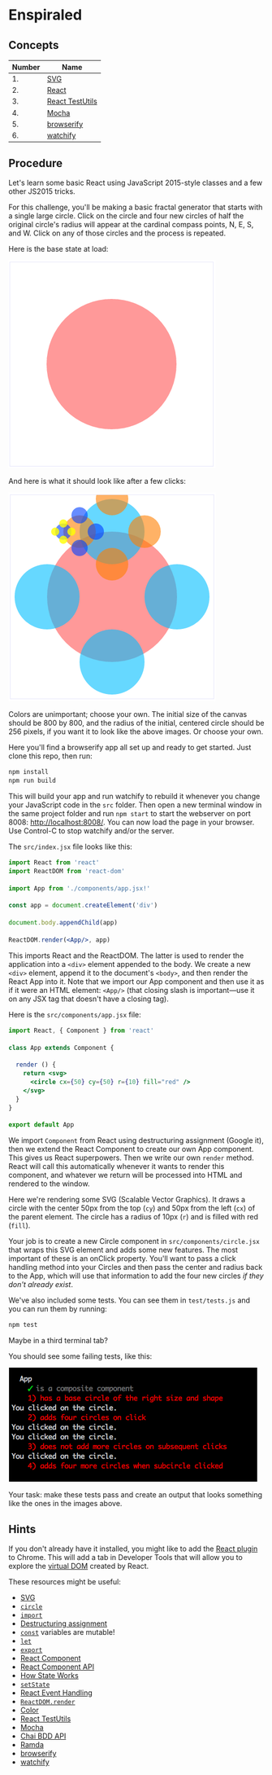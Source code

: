 # Enspiraled

## Concepts

Number | Name
-------|-------------------
1.     | [SVG](https://developer.mozilla.org/en/docs/Web/SVG)
2.     | [React](https://facebook.github.io/react/)
3.     | [React TestUtils](https://facebook.github.io/react/docs/test-utils.html)
4.     | [Mocha](https://mochajs.org/)
5.     | [browserify](http://browserify.org/)
6.     | [watchify](http://spapas.github.io/2015/05/27/using-browserify-watchify/)

## Procedure

Let's learn some basic React using JavaScript 2015-style classes and a few other JS2015 tricks.

For this challenge, you'll be making a basic fractal generator that starts with a single large circle. Click on the circle and four new circles of half the original circle's radius will appear at the cardinal compass points, N, E, S, and W. Click on any of those circles and the process is repeated.

Here is the base state at load:

![Base case](./public/images/base-circle.png)

And here is what it should look like after a few clicks:

![Enspiraled](./public/images/enspiral.png)

Colors are unimportant; choose your own. The initial size of the canvas should be 800 by 800, and the radius of the initial, centered circle should be 256 pixels, if you want it to look like the above images. Or choose your own.

Here you'll find a browserify app all set up and ready to get started. Just clone this repo, then run:

```sh
npm install
npm run build
```

This will build your app and run watchify to rebuild it whenever you change your JavaScript code in the `src` folder. Then open a new terminal window in the same project folder and run `npm start` to start the webserver on port 8008: [http://localhost:8008/](http://localhost:8008/). You can now load the page in your browser. Use Control-C to stop watchify and/or the server.

The `src/index.jsx` file looks like this:

```jsx
import React from 'react'
import ReactDOM from 'react-dom'

import App from './components/app.jsx!'

const app = document.createElement('div')

document.body.appendChild(app)

ReactDOM.render(<App/>, app)
```

This imports React and the ReactDOM. The latter is used to render the application into a `<div>` element appended to the body. We create a new `<div>` element, append it to the document's `<body>`, and then render the React App into it. Note that we import our App component and then use it as if it were an HTML element: `<App/>` (that closing slash is important&mdash;use it on any JSX tag that doesn't have a closing tag).

Here is the `src/components/app.jsx` file:

```jsx
import React, { Component } from 'react'

class App extends Component {

  render () {
    return <svg>
      <circle cx={50} cy={50} r={10} fill="red" />
    </svg>
  }
}

export default App
```

We import `Component` from React using destructuring assignment (Google it), then we extend the React Component to create our own App component. This gives us React superpowers. Then we write our own `render` method. React will call this automatically whenever it wants to render this component, and whatever we return will be processed into HTML and rendered to the window.

Here we're rendering some SVG (Scalable Vector Graphics). It draws a circle with the center 50px from the top (`cy`) and 50px from the left (`cx`) of the parent element. The circle has a radius of 10px (`r`) and is filled with red (`fill`).

Your job is to create a new Circle component in `src/components/circle.jsx` that wraps this SVG element and adds some new features. The most important of these is an onClick property. You'll want to pass a click handling method into your Circles and then pass the center and radius back to the App, which will use that information to add the four new circles *if they don't already exist*.

We've also included some tests. You can see them in `test/tests.js` and you can run them by running:

```sh
npm test
```

Maybe in a third terminal tab?

You should see some failing tests, like this:

![Failing tests](./public/images/failing-tests.png)

Your task: make these tests pass and create an output that looks something like the ones in the images above.

## Hints

If you don't already have it installed, you might like to add the [React plugin](https://chrome.google.com/webstore/detail/react-developer-tools/fmkadmapgofadopljbjfkapdkoienihi?hl=en) to Chrome. This will add a tab in Developer Tools that will allow you to explore the [virtual DOM](http://tonyfreed.com/blog/what_is_virtual_dom) created by React.

These resources might be useful:

- [SVG](https://developer.mozilla.org/en/docs/Web/SVG)
- [`circle`](https://developer.mozilla.org/en-US/docs/Web/SVG/Element/circle)
- [`import`](https://developer.mozilla.org/en-US/docs/Web/JavaScript/Reference/Statements/import)
- [Destructuring assignment](https://developer.mozilla.org/en/docs/Web/JavaScript/Reference/Operators/Destructuring_assignment)
- [`const`](https://developer.mozilla.org/en-US/docs/Web/JavaScript/Reference/Statements/const) variables are mutable!
- [`let`](https://developer.mozilla.org/en/docs/Web/JavaScript/Reference/Statements/let)
- [`export`](https://developer.mozilla.org/en-US/docs/Web/JavaScript/Reference/Statements/export)
- [React Component](https://facebook.github.io/react/docs/reusable-components.html#es6-classes)
- [React Component API](https://facebook.github.io/react/docs/component-api.html)
- [How State Works](https://facebook.github.io/react/docs/interactivity-and-dynamic-uis.html#how-state-works)
- [`setState`](https://facebook.github.io/react/docs/component-api.html#setstate)
- [React Event Handling](https://facebook.github.io/react/docs/interactivity-and-dynamic-uis.html#a-simple-example)
- [`ReactDOM.render`](https://facebook.github.io/react/docs/top-level-api.html#reactdom.render)
- [Color](https://developer.mozilla.org/en/docs/Web/CSS/color_value)
- [React TestUtils](https://facebook.github.io/react/docs/test-utils.html)
- [Mocha](https://mochajs.org/)
- [Chai BDD API](http://chaijs.com/api/bdd/)
- [Ramda](http://ramdajs.com/docs/)
- [browserify](http://browserify.org/)
- [watchify](http://spapas.github.io/2015/05/27/using-browserify-watchify/)

